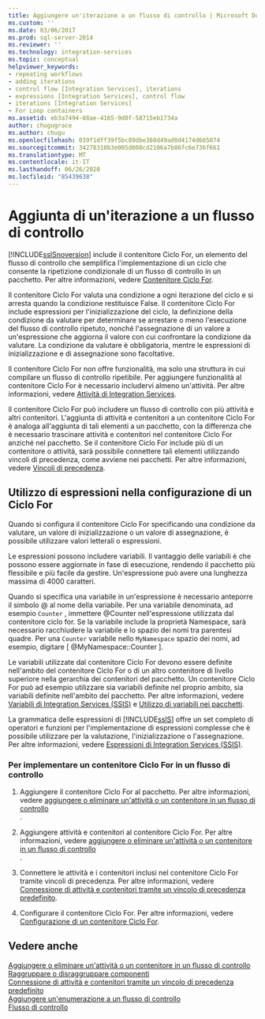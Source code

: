 ```yaml
---
title: Aggiungere un'iterazione a un flusso di controllo | Microsoft Docs
ms.custom: ''
ms.date: 03/06/2017
ms.prod: sql-server-2014
ms.reviewer: ''
ms.technology: integration-services
ms.topic: conceptual
helpviewer_keywords:
- repeating workflows
- adding iterations
- control flow [Integration Services], iterations
- expressions [Integration Services], control flow
- iterations [Integration Services]
- For Loop containers
ms.assetid: eb3a7494-88ae-4165-9d0f-58715eb1734a
author: chugugrace
ms.author: chugu
ms.openlocfilehash: 039f1dff39f5bc89dbe360d49ad0d4174d665074
ms.sourcegitcommit: 34278310b3e005d008cd2106a7b86fc6e736f661
ms.translationtype: MT
ms.contentlocale: it-IT
ms.lasthandoff: 06/26/2020
ms.locfileid: "85439638"
---
```

# <a name="add-iteration-to-a-control-flow"></a>Aggiunta di un'iterazione a un flusso di controllo
  [!INCLUDE[ssISnoversion](../includes/ssisnoversion-md.md)] include il contenitore Ciclo For, un elemento del flusso di controllo che semplifica l'implementazione di un ciclo che consente la ripetizione condizionale di un flusso di controllo in un pacchetto. Per altre informazioni, vedere [Contenitore Ciclo For](control-flow/for-loop-container.md).  
  
 Il contenitore Ciclo For valuta una condizione a ogni iterazione del ciclo e si arresta quando la condizione restituisce False. Il contenitore Ciclo For include espressioni per l'inizializzazione del ciclo, la definizione della condizione da valutare per determinare se arrestare o meno l'esecuzione del flusso di controllo ripetuto, nonché l'assegnazione di un valore a un'espressione che aggiorna il valore con cui confrontare la condizione da valutare. La condizione da valutare è obbligatoria, mentre le espressioni di inizializzazione e di assegnazione sono facoltative.  
  
 Il contenitore Ciclo For non offre funzionalità, ma solo una struttura in cui compilare un flusso di controllo ripetibile. Per aggiungere funzionalità al contenitore Ciclo For è necessario includervi almeno un'attività. Per altre informazioni, vedere [Attività di Integration Services](control-flow/integration-services-tasks.md).  
  
 Il contenitore Ciclo For può includere un flusso di controllo con più attività e altri contenitori. L'aggiunta di attività e contenitori a un contenitore Ciclo For è analoga all'aggiunta di tali elementi a un pacchetto, con la differenza che è necessario trascinare attività e contenitori nel contenitore Ciclo For anziché nel pacchetto. Se il contenitore Ciclo For include più di un contenitore o attività, sarà possibile connettere tali elementi utilizzando vincoli di precedenza, come avviene nei pacchetti. Per altre informazioni, vedere [Vincoli di precedenza](control-flow/precedence-constraints.md).  
  
## <a name="using-expressions-in-for-loop-configuration"></a>Utilizzo di espressioni nella configurazione di un Ciclo For  
 Quando si configura il contenitore Ciclo For specificando una condizione da valutare, un valore di inizializzazione o un valore di assegnazione, è possibile utilizzare valori letterali o espressioni.  
  
 Le espressioni possono includere variabili. Il vantaggio delle variabili è che possono essere aggiornate in fase di esecuzione, rendendo il pacchetto più flessibile e più facile da gestire. Un'espressione può avere una lunghezza massima di 4000 caratteri.  
  
 Quando si specifica una variabile in un'espressione è necessario anteporre il simbolo @ al nome della variabile. Per una variabile denominata, ad esempio `Counter` , immettere @Counter nell'espressione utilizzata dal contenitore ciclo for. Se la variabile include la proprietà Namespace, sarà necessario racchiudere la variabile e lo spazio dei nomi tra parentesi quadre. Per una `Counter` variabile nello `MyNamespace` spazio dei nomi, ad esempio, digitare [ @MyNamespace::Counter ].  
  
 Le variabili utilizzate dal contenitore Ciclo For devono essere definite nell'ambito del contenitore Ciclo For o di un altro contenitore di livello superiore nella gerarchia dei contenitori del pacchetto. Un contenitore Ciclo For può ad esempio utilizzare sia variabili definite nel proprio ambito, sia variabili definite nell'ambito del pacchetto. Per altre informazioni, vedere [Variabili di Integration Services &#40;SSIS&#41;](integration-services-ssis-variables.md) e [Utilizzo di variabili nei pacchetti](../../2014/integration-services/use-variables-in-packages.md).  
  
 La grammatica delle espressioni di [!INCLUDE[ssIS](../includes/ssis-md.md)] offre un set completo di operatori e funzioni per l'implementazione di espressioni complesse che è possibile utilizzare per la valutazione, l'inizializzazione o l'assegnazione. Per altre informazioni, vedere [Espressioni di Integration Services &#40;SSIS&#41;](expressions/integration-services-ssis-expressions.md).  
  
### <a name="to-implement-a-for-loop-container-in-a-control-flow"></a>Per implementare un contenitore Ciclo For in un flusso di controllo  
  
1.  Aggiungere il contenitore Ciclo For al pacchetto. Per altre informazioni, vedere [aggiungere o eliminare un'attività o un contenitore in un flusso di controllo](control-flow/add-or-delete-a-task-or-a-container-in-a-control-flow.md)  
  .  
  
2.  Aggiungere attività e contenitori al contenitore Ciclo For. Per altre informazioni, vedere [aggiungere o eliminare un'attività o un contenitore in un flusso di controllo](control-flow/add-or-delete-a-task-or-a-container-in-a-control-flow.md)  
  .  
  
3.  Connettere le attività e i contenitori inclusi nel contenitore Ciclo For tramite vincoli di precedenza. Per altre informazioni, vedere [Connessione di attività e contenitori tramite un vincolo di precedenza predefinito](../../2014/integration-services/connect-tasks-and-containers-by-using-a-default-precedence-constraint.md).  
  
4.  Configurare il contenitore Ciclo For. Per altre informazioni, vedere [Configurazione di un contenitore Ciclo For](../../2014/integration-services/configure-a-for-loop-container.md).  
  
## <a name="see-also"></a>Vedere anche  
 [Aggiungere o eliminare un'attività o un contenitore in un flusso di controllo](control-flow/add-or-delete-a-task-or-a-container-in-a-control-flow.md)   
 [Raggruppare o disraggruppare componenti](group-or-ungroup-components.md)   
 [Connessione di attività e contenitori tramite un vincolo di precedenza predefinito](../../2014/integration-services/connect-tasks-and-containers-by-using-a-default-precedence-constraint.md)   
 [Aggiungere un'enumerazione a un flusso di controllo](../../2014/integration-services/add-enumeration-to-a-control-flow.md)   
 [Flusso di controllo](control-flow/control-flow.md)  
  
  
